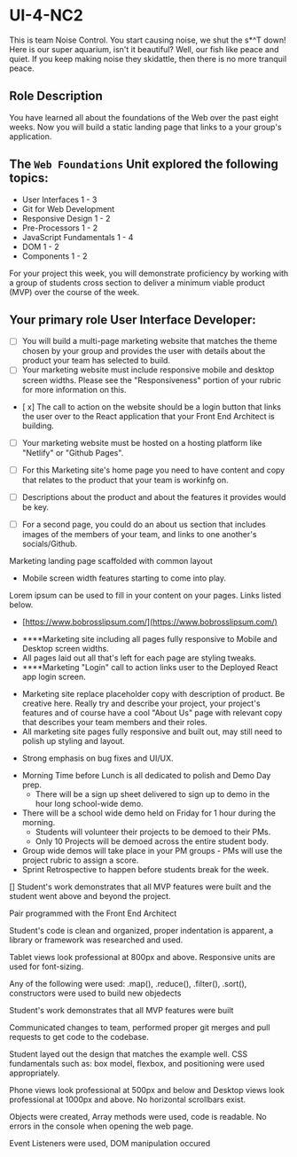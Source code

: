 # UI-4-NC2


This is team Noise Control. You start causing noise, we shut the s*^T down! Here is our super aquarium, isn't it beautiful? Well,  our fish like peace and quiet. If you keep making noise they skidattle, then there is no more tranquil peace.

<!--Wed Dev Roles and Responsibility  -->

## **Role Description**

You have learned all about the foundations of the Web over the past eight weeks. Now you will build a static landing page that links to a your group's application.

## **The `Web Foundations` Unit explored the following topics:**

- User Interfaces 1 - 3
- Git for Web Development
- Responsive Design 1 - 2
- Pre-Processors 1 - 2
- JavaScript Fundamentals 1 - 4
- DOM 1 - 2
- Components 1 - 2

For your project this week, you will demonstrate proficiency by working with a group of students cross section to deliver a minimum viable product (MVP) over the course of the week.

## **Your primary role User Interface Developer:**

- [ ]  You will build a multi-page marketing website that matches the theme chosen by your group and provides the user with details about the product your team has selected to build.
- [ ]  Your marketing website must include responsive mobile and desktop screen widths. Please see the "Responsiveness" portion of your rubric for more information on this.
- [ x]  The call to action on the website should be a login button that links the user over to the React application that your Front End Architect is building.
- [ ]  Your marketing website must be hosted on a hosting platform like "Netlify" or "Github Pages".
- [ ]  For this Marketing site's home page you need to have content and copy that relates to the product that your team is workinfg on.
- [ ]  Descriptions about the product and about the features it provides would be key.
- [ ]  For a second page, you could do an about us section that includes images of the members of your team, and links to one another's socials/Github.




<!--Monday -->
Marketing landing page scaffolded with common layout

- Mobile screen width features starting to come into play.

Lorem ipsum can be used to fill in your content on your pages. Links listed below.
- [https://www.bobrosslipsum.com/](https://www.bobrosslipsum.com/)

<!--Tuesday  -->

- ****Marketing site including all pages fully responsive to Mobile and Desktop screen widths.
- All pages laid out all that's left for each page are styling tweaks.
- ****Marketing "Login" call to action links user to the Deployed React app login screen.
<!--Wednesday-->
- Marketing site replace placeholder copy with description of product. Be creative here. Really try and describe your project, your project's features and of course have a cool "About Us" page with relevant copy that describes your team members and their roles.
- All marketing site pages fully responsive and built out, may still need to polish up styling and layout.
<!--Thursday -->
- Strong emphasis on bug fixes and UI/UX.
<!--Friday -->

- Morning Time before Lunch is all dedicated to polish and Demo Day prep.
    - There will be a sign up sheet delivered to sign up to demo in the hour long school-wide demo.
- There will be a school wide demo held on Friday for 1 hour during the morning.
    - Students will volunteer their projects to be demoed to their PMs.
    - Only 10 Projects will be demoed across the entire student body.
- Group wide demos will take place in your PM groups - PMs will use the project rubric to assign a score.
- Sprint Retrospective to happen before students break for the week.




<!-- Expert -->
[]  Student's work demonstrates that all MVP features were built and the student went above and beyond the project.

Pair programmed with the Front End Architect

Student's code is clean and organized, proper indentation is apparent, a library or framework was researched and used.

Tablet views look professional at 800px and above. Responsive units are used for font-sizing.   

Any of the following were used: .map(), .reduce(), .filter(), .sort(), constructors were used to build new objedects

<!--MVP  -->

Student's work demonstrates that all MVP features were built

Communicated changes to team, performed proper git merges and pull requests to get code to the codebase.

Student layed out the design that matches the example well.  CSS fundamentals such as: box model, flexbox, and positioning were used appropriately.


Phone views look professional at 500px and below and Desktop views look professional at 1000px and above. No horizontal scrollbars exist.

Objects were created, Array methods were used, code is readable. No errors in the console when opening the web page.

Event Listeners were used, DOM manipulation occured
